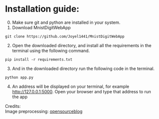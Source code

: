 # Installation guide:
0. Make sure git and python are installed in your system.
1. Download MnistDigitWebApp
```
git clone https://github.com/Joyel1441/MnistDigitWebApp
```
2. Open the downloaded directory, and install all the requirements in the terminal using the following command.
```
pip install -r requirements.txt
```
3. And in the downloaded directory run the following code in the terminal.
```
python app.py
```
4. An address will be displayed on your terminal, for example http://127.0.0.1:5000.
Open your browser and type that address to run the app

Credits:\
Image preprocessing: [opensourceblog](https://github.com/opensourcesblog/tensorflow-mnist)
